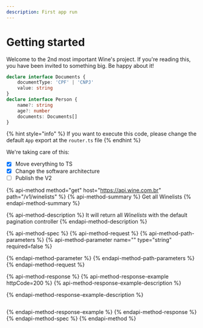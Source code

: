 ```yaml
---
description: First app run
---
```


# Getting started

Welcome to the 2nd most important Wine's project. If you're reading this, you have been invited to something big. Be happy about it!

```typescript
declare interface Documents {
    documentType: 'CPF' | 'CNPJ'
    value: string
}
declare interface Person {
    name?: string
    age?: number
    documents: Documents[]
}
```

{% hint style="info" %}
If you want to execute this code, please change the default `App` export at the `router.ts` file
{% endhint %}

We're taking care of this:

* [x] Move everything to TS
* [x] Change the software architecture
* [ ] Publish the V2

{% api-method method="get" host="https://api.wine.com.br" path="/v1/winelists" %}
{% api-method-summary %}
Get all Winelists
{% endapi-method-summary %}

{% api-method-description %}
It will return all _Winelists_ with the default pagination controller
{% endapi-method-description %}

{% api-method-spec %}
{% api-method-request %}
{% api-method-path-parameters %}
{% api-method-parameter name="" type="string" required=false %}

{% endapi-method-parameter %}
{% endapi-method-path-parameters %}
{% endapi-method-request %}

{% api-method-response %}
{% api-method-response-example httpCode=200 %}
{% api-method-response-example-description %}

{% endapi-method-response-example-description %}

```

```
{% endapi-method-response-example %}
{% endapi-method-response %}
{% endapi-method-spec %}
{% endapi-method %}

